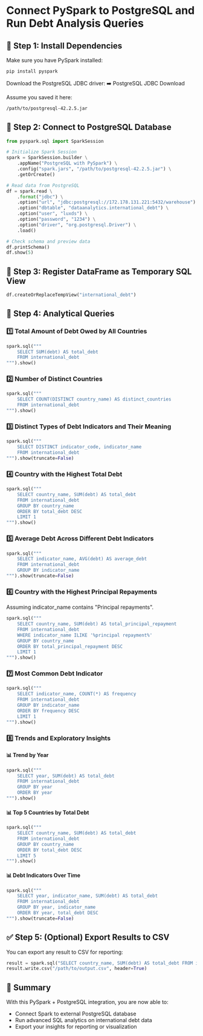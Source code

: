 
# Connect PySpark to PostgreSQL and Run Debt Analysis Queries

## **🧩 Step 1: Install Dependencies**
Make sure you have PySpark installed:

```bash
pip install pyspark
```

Download the PostgreSQL JDBC driver:
➡️ PostgreSQL JDBC Download

Assume you saved it here:

```bash
/path/to/postgresql-42.2.5.jar
```

## **🧩 Step 2: Connect to PostgreSQL Database**
```python
from pyspark.sql import SparkSession

# Initialize Spark Session
spark = SparkSession.builder \
    .appName("PostgreSQL with PySpark") \
    .config("spark.jars", "/path/to/postgresql-42.2.5.jar") \
    .getOrCreate()

# Read data from PostgreSQL
df = spark.read \
    .format("jdbc") \
    .option("url", "jdbc:postgresql://172.178.131.221:5432/warehouse") \
    .option("dbtable", "dataanalytics.international_debt") \
    .option("user", "luxds") \
    .option("password", "1234") \
    .option("driver", "org.postgresql.Driver") \
    .load()

# Check schema and preview data
df.printSchema()
df.show(5)
```

## **🧩 Step 3: Register DataFrame as Temporary SQL View**
```python
df.createOrReplaceTempView("international_debt")
```

## **📝 Step 4: Analytical Queries**

### **1️⃣ Total Amount of Debt Owed by All Countries**
```python
spark.sql("""
    SELECT SUM(debt) AS total_debt
    FROM international_debt
""").show()
```

### **2️⃣ Number of Distinct Countries**
```python
spark.sql("""
    SELECT COUNT(DISTINCT country_name) AS distinct_countries
    FROM international_debt
""").show()
```

### **3️⃣ Distinct Types of Debt Indicators and Their Meaning**
```python
spark.sql("""
    SELECT DISTINCT indicator_code, indicator_name
    FROM international_debt
""").show(truncate=False)
```

### **4️⃣ Country with the Highest Total Debt**
```python
spark.sql("""
    SELECT country_name, SUM(debt) AS total_debt
    FROM international_debt
    GROUP BY country_name
    ORDER BY total_debt DESC
    LIMIT 1
""").show()
```

### **5️⃣ Average Debt Across Different Debt Indicators**
```python
spark.sql("""
    SELECT indicator_name, AVG(debt) AS average_debt
    FROM international_debt
    GROUP BY indicator_name
""").show(truncate=False)
```

### **6️⃣ Country with the Highest Principal Repayments**
Assuming indicator_name contains "Principal repayments".

```python
spark.sql("""
    SELECT country_name, SUM(debt) AS total_principal_repayment
    FROM international_debt
    WHERE indicator_name ILIKE '%principal repayment%'
    GROUP BY country_name
    ORDER BY total_principal_repayment DESC
    LIMIT 1
""").show()
```

### **7️⃣ Most Common Debt Indicator**
```python
spark.sql("""
    SELECT indicator_name, COUNT(*) AS frequency
    FROM international_debt
    GROUP BY indicator_name
    ORDER BY frequency DESC
    LIMIT 1
""").show()
```

### **8️⃣ Trends and Exploratory Insights**

#### **📊 Trend by Year**
```python
spark.sql("""
    SELECT year, SUM(debt) AS total_debt
    FROM international_debt
    GROUP BY year
    ORDER BY year
""").show()
```

#### **📊 Top 5 Countries by Total Debt**
```python
spark.sql("""
    SELECT country_name, SUM(debt) AS total_debt
    FROM international_debt
    GROUP BY country_name
    ORDER BY total_debt DESC
    LIMIT 5
""").show()
```

#### **📊 Debt Indicators Over Time**
```python
spark.sql("""
    SELECT year, indicator_name, SUM(debt) AS total_debt
    FROM international_debt
    GROUP BY year, indicator_name
    ORDER BY year, total_debt DESC
""").show(truncate=False)
```

## **✅ Step 5: (Optional) Export Results to CSV**
You can export any result to CSV for reporting:

```python
result = spark.sql("SELECT country_name, SUM(debt) AS total_debt FROM international_debt GROUP BY country_name")
result.write.csv("/path/to/output.csv", header=True)
```

## **🎉 Summary**
With this PySpark + PostgreSQL integration, you are now able to:

- Connect Spark to external PostgreSQL database
- Run advanced SQL analytics on international debt data
- Export your insights for reporting or visualization
